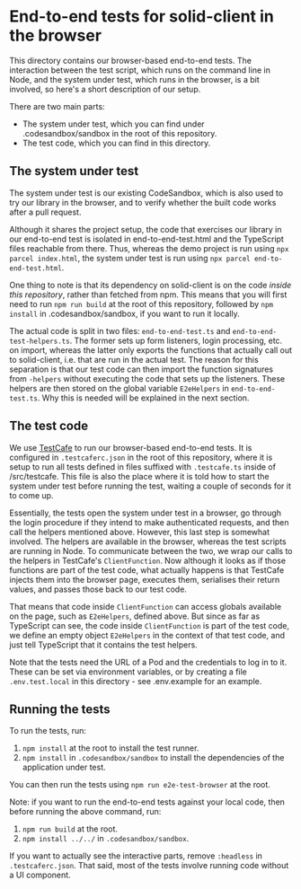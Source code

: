 # End-to-end tests for solid-client in the browser

This directory contains our browser-based end-to-end tests. The interaction between the test script,
which runs on the command line in Node, and the system under test, which runs in the browser, is a
bit involved, so here's a short description of our setup.

There are two main parts:

- The system under test, which you can find under .codesandbox/sandbox in the root of this
  repository.
- The test code, which you can find in this directory.

## The system under test

The system under test is our existing CodeSandbox, which is also used to try our library in the
browser, and to verify whether the built code works after a pull request.

Although it shares the project setup, the code that exercises our library in our end-to-end test
is isolated in end-to-end-test.html and the TypeScript files reachable from there. Thus, whereas
the demo project is run using `npx parcel index.html`, the system under test is run using
`npx parcel end-to-end-test.html`.

One thing to note is that its dependency on solid-client is on the code _inside this repository_,
rather than fetched from npm. This means that you will first need to run `npm run build` at the
root of this repository, followed by `npm install` in .codesandbox/sandbox, if you want to run it
locally.

The actual code is split in two files: `end-to-end-test.ts` and `end-to-end-test-helpers.ts`. The
former sets up form listeners, login processing, etc. on import, whereas the latter only exports the
functions that actually call out to solid-client, i.e. that are run in the actual test. The reason
for this separation is that our test code can then import the function signatures from `-helpers`
without executing the code that sets up the listeners. These helpers are then stored on the global
variable `E2eHelpers` in `end-to-end-test.ts`. Why this is needed will be explained in the next
section.

## The test code

We use [TestCafe](https://devexpress.github.io/testcafe/) to run our browser-based end-to-end tests.
It is configured in `.testcaferc.json` in the root of this repository, where it is setup to run
all tests defined in files suffixed with `.testcafe.ts` inside of /src/testcafe. This file is also
the place where it is told how to start the system under test before running the test, waiting a
couple of seconds for it to come up.

Essentially, the tests open the system under test in a browser, go through the login procedure if
they intend to make authenticated requests, and then call the helpers mentioned above. However,
this last step is somewhat involved. The helpers are available in the browser, whereas the test
scripts are running in Node. To communicate between the two, we wrap our calls to the helpers in
TestCafe's `ClientFunction`. Now although it looks as if those functions are part of the test code,
what actually happens is that TestCafe injects them into the browser page, executes them, serialises
their return values, and passes those back to our test code.

That means that code inside `ClientFunction` can access globals available on the page, such as
`E2eHelpers`, defined above. But since as far as TypeScript can see, the code inside
`ClientFunction` is part of the test code, we define an empty object `E2eHelpers` in the context of
that test code, and just tell TypeScript that it contains the test helpers.

Note that the tests need the URL of a Pod and the credentials to log in to it. These can be set via
environment variables, or by creating a file `.env.test.local` in this directory - see .env.example
for an example.

## Running the tests

To run the tests, run:

1. `npm install` at the root to install the test runner.
2. `npm install` in `.codesandbox/sandbox` to install the dependencies of the
   application under test.

You can then run the tests using `npm run e2e-test-browser` at the root.

Note: if you want to run the end-to-end tests against your local code, then
before running the above command, run:

1. `npm run build` at the root.
2. `npm install ../../` in `.codesandbox/sandbox`.

If you want to actually see the interactive parts, remove `:headless` in `.testcaferc.json`. That
said, most of the tests involve running code without a UI component.

